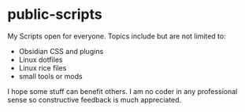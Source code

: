 # public-scripts
My Scripts open for everyone. Topics include but are not limited to:

- Obsidian CSS and plugins
- Linux dotfiles
- Linux rice files
- small tools or mods


I hope some stuff can benefit others. I am no coder in any professional sense so constructive feedback is much appreciated.
